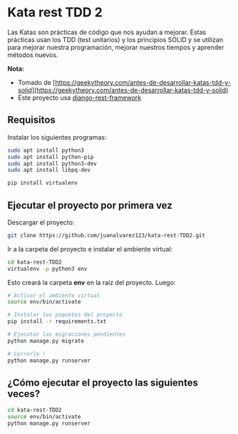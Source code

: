 # Kata rest TDD 2

Las Katas son prácticas de código que nos ayudan a mejorar. Estas prácticas usan los TDD (test unitarios) y los principios SOLID y se utilizan para mejorar nuestra programación, mejorar nuestros tiempos y aprender métodos nuevos.

**Nota:**
* Tomado de [https://geekytheory.com/antes-de-desarrollar-katas-tdd-y-solid](https://geekytheory.com/antes-de-desarrollar-katas-tdd-y-solid)
* Este proyecto usa [django-rest-framework](https://www.django-rest-framework.org/)

## Requisitos

Instalar los siguientes programas:

```bash
sudo apt install python3
sudo apt install python-pip
sudo apt install python3-dev
sudo apt install libpq-dev

pip install virtualenv
```

## Ejecutar el proyecto por primera vez

Descargar el proyecto:

```bash
git clone https://github.com/juanalvarez123/kata-rest-TDD2.git
```

Ir a la carpeta del proyecto e instalar el ambiente virtual:

```bash
cd kata-rest-TDD2
virtualenv -p python3 env
```

Esto creará la carpeta **env** en la raíz del proyecto. Luego:

```bash
# Activar el ambiente virtual
source env/bin/activate

# Instalar los paquetes del proyecto
pip install -r requirements.txt

# Ejecutar las migraciones pendientes
python manage.py migrate

# Correrlo !
python manage.py runserver
```

## ¿Cómo ejecutar el proyecto las siguientes veces?

```bash
cd kata-rest-TDD2
source env/bin/activate
python manage.py runserver
```
